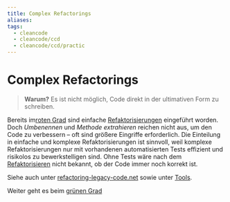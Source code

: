 ```yaml
---
title: Complex Refactorings
aliases: 
tags:
  - cleancode
  - cleancode/ccd
  - cleancode/ccd/practic
---
```

# Complex Refactorings

>**Warum?**
>Es ist nicht möglich, Code direkt in der ultimativen Form zu schreiben.

Bereits im[roten Grad](docs/main/CleanCode/1.%20CleanCodeDeveloper/Grade/0.%20Roter%20Grad.md) sind einfache [Refaktorisierungen](docs/main/CleanCode/1.%20CleanCodeDeveloper/Refaktorisieren.md) eingeführt worden. Doch _Umbenennen_ und _Methode extrahieren_ reichen nicht aus, um den Code zu verbessern – oft sind größere Eingriffe erforderlich. Die Einteilung in einfache und komplexe Refaktorisierungen ist sinnvoll, weil komplexe Refaktorisierungen nur mit vorhandenen automatisierten Tests effizient und risikolos zu bewerkstelligen sind. Ohne Tests wäre nach dem [Refaktorisieren](docs/main/CleanCode/1.%20CleanCodeDeveloper/Refaktorisieren.md) nicht bekannt, ob der Code immer noch korrekt ist.

Siehe auch unter [refactoring-legacy-code.net](http://refactoring-legacy-code.net/category/komplexe-refactorings/) sowie unter [Tools](https://clean-code-developer.de/weitere-infos/werkzeuge/).

Weiter geht es beim [grünen Grad](docs/main/CleanCode/1.%20CleanCodeDeveloper/Grade/3.%20Grüner%20Grad.md)